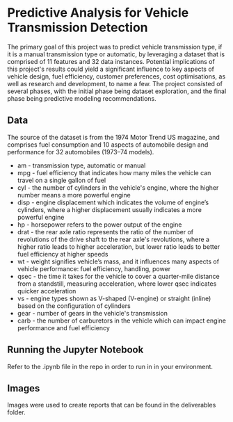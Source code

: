# Predictive Analysis for Vehicle Transmission Detection

The primary goal of this project was to predict vehicle transmission type, if it is a manual transmission type
or automatic, by leveraging a dataset that is comprised of 11 features and 32 data instances. Potential
implications of this project's results could yield a significant influence to key aspects of vehicle design, fuel
efficiency, customer preferences, cost optimisations, as well as research and development, to name a few.
The project consisted of several phases, with the initial phase being dataset exploration, and the final phase
being predictive modeling recommendations.

## Data

The source of the dataset is from the 1974 Motor Trend US magazine, and comprises fuel consumption and
10 aspects of automobile design and performance for 32 automobiles (1973–74 models).

- am - transmission type, automatic or manual
- mpg - fuel efficiency that indicates how many miles the vehicle can travel on a single gallon of fuel
- cyl - the number of cylinders in the vehicle's engine, where the higher number means a more
powerful engine
- disp - engine displacement which indicates the volume of engine’s cylinders, where a higher
displacement usually indicates a more powerful engine
- hp - horsepower refers to the power output of the engine
- drat - the rear axle ratio represents the ratio of the number of revolutions of the drive shaft to the
rear axle's revolutions, where a higher ratio leads to higher acceleration, but lower ratio leads to
better fuel efficiency at higher speeds
- wt - weight signifies vehicle’s mass, and it influences many aspects of vehicle performance: fuel
efficiency, handling, power
- qsec - the time it takes for the vehicle to cover a quarter-mile distance from a standstill, measuring
acceleration, where lower qsec indicates quicker acceleration
- vs - engine types shown as V-shaped (V-engine) or straight (inline) based on the configuration of
cylinders
- gear - number of gears in the vehicle's transmission
- carb - the number of carburetors in the vehicle which can impact engine performance and fuel
efficiency

## Running the Jupyter Notebook

Refer to the .ipynb file in the repo in order to run in in your environment. 

## Images

Images were used to create reports that can be found in the deliverables folder.